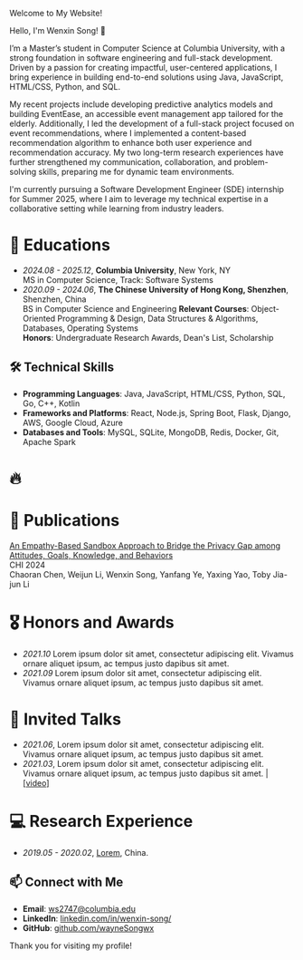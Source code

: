 Welcome to My Website!

Hello, I'm Wenxin Song! 👋

I’m a Master’s student in Computer Science at Columbia University, with a strong foundation in software engineering and full-stack development. Driven by a passion for creating impactful, user-centered applications, I bring experience in building end-to-end solutions using Java, JavaScript, HTML/CSS, Python, and SQL.

My recent projects include developing predictive analytics models and building EventEase, an accessible event management app tailored for the elderly. Additionally, I led the development of a full-stack project focused on event recommendations, where I implemented a content-based recommendation algorithm to enhance both user experience and recommendation accuracy. My two long-term research experiences have further strengthened my communication, collaboration, and problem-solving skills, preparing me for dynamic team environments.

I'm currently pursuing a Software Development Engineer (SDE) internship for Summer 2025, where I aim to leverage my technical expertise in a collaborative setting while learning from industry leaders.

# 📖 Educations
- *2024.08 - 2025.12*, **Columbia University**, New York, NY  
  MS in Computer Science, Track: Software Systems  
- *2020.09 - 2024.06*, **The Chinese University of Hong Kong, Shenzhen**, Shenzhen, China  
  BS in Computer Science and Engineering
  **Relevant Courses**: Object-Oriented Programming & Design, Data Structures & Algorithms, Databases, Operating Systems  
  **Honors**: Undergraduate Research Awards, Dean's List, Scholarship

## 🛠 Technical Skills
- **Programming Languages**: Java, JavaScript, HTML/CSS, Python, SQL, Go, C++, Kotlin
- **Frameworks and Platforms**: React, Node.js, Spring Boot, Flask, Django, AWS, Google Cloud, Azure
- **Databases and Tools**: MySQL, SQLite, MongoDB, Redis, Docker, Git, Apache Spark

# 🔥 

# 📝 Publications 
[An Empathy-Based Sandbox Approach to Bridge the Privacy Gap among Attitudes, Goals, Knowledge, and Behaviors](https://arxiv.org/abs/2309.14510)  
CHI 2024\
Chaoran Chen, Weijun Li, Wenxin Song, Yanfang Ye, Yaxing Yao, Toby Jia-jun Li

# 🎖 Honors and Awards
- *2021.10* Lorem ipsum dolor sit amet, consectetur adipiscing elit. Vivamus ornare aliquet ipsum, ac tempus justo dapibus sit amet. 
- *2021.09* Lorem ipsum dolor sit amet, consectetur adipiscing elit. Vivamus ornare aliquet ipsum, ac tempus justo dapibus sit amet. 

# 💬 Invited Talks
- *2021.06*, Lorem ipsum dolor sit amet, consectetur adipiscing elit. Vivamus ornare aliquet ipsum, ac tempus justo dapibus sit amet. 
- *2021.03*, Lorem ipsum dolor sit amet, consectetur adipiscing elit. Vivamus ornare aliquet ipsum, ac tempus justo dapibus sit amet.  \| [\[video\]](https://github.com/)

# 💻 Research Experience
- *2019.05 - 2020.02*, [Lorem](https://github.com/), China.

## 📫 Connect with Me
- **Email**: [ws2747@columbia.edu](mailto:ws2747@columbia.edu)
- **LinkedIn**: [linkedin.com/in/wenxin-song/](https://www.linkedin.com/in/wenxin-song/)
- **GitHub**: [github.com/wayneSongwx](https://github.com/wayneSongwx)

Thank you for visiting my profile!